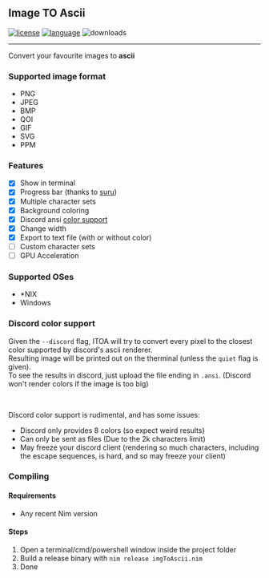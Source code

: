 ## Image TO Ascii
[![license](https://img.shields.io/badge/License-GPLv3-blue.svg)](https://www.gnu.org/licenses/gpl-3.0.fr.html)
[![language](https://img.shields.io/badge/Language-Nim-yellow)](https://nim-lang.org)
![downloads](https://img.shields.io/github/downloads/0x454d505459/itoa/total?color=0effa7&label=Downloads)

---
Convert your favourite images to **ascii**

### Supported image format
- PNG
- JPEG
- BMP
- QOI
- GIF
- SVG
- PPM

### Features
- [x] Show in terminal
- [x] Progress bar (thanks to [suru](https://github.com/de-odex/suru))
- [x] Multiple character sets
- [x] Background coloring
- [x] Discord ansi [color support](#discord-color-support)
- [x] Change width
- [x] Export to text file (with or without color)
- [ ] Custom character sets
- [ ] GPU Acceleration

### Supported OSes
- *NIX
- Windows

### Discord color support
Given the `--discord` flag, ITOA will try to convert every pixel to the closest color supported by discord's ascii renderer.<br>
Resulting image will be printed out on the therminal (unless the `quiet` flag is given).<br>
To see the results in discord, just upload the file ending in `.ansi`. (Discord won't render colors if the image is too big)

<br>

Discord color support is rudimental, and has some issues:
 - Discord only provides 8 colors (so expect weird results)
 - Can only be sent as files (Due to the 2k characters limit)
 - May freeze your discord client (rendering so much characters, including the escape sequences, is hard, and so may freeze your client)


### Compiling
#### Requirements
- Any recent Nim version
#### Steps
1. Open a terminal/cmd/powershell window inside the project folder
2. Build a release binary with `nim release imgToAscii.nim`
3. Done
